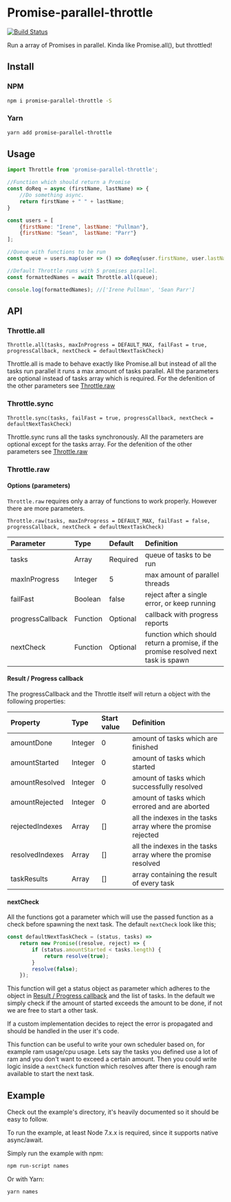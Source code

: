 # Promise-parallel-throttle
[![Build Status](https://travis-ci.org/DJWassink/Promise-parallel-throttle.svg?branch=master)](https://travis-ci.org/DJWassink/Promise-parallel-throttle)

Run a array of Promises in parallel. Kinda like Promise.all(), but throttled!

## Install 

### NPM
```bash
npm i promise-parallel-throttle -S
```

### Yarn
```bash
yarn add promise-parallel-throttle
```

## Usage

```js
import Throttle from 'promise-parallel-throttle';

//Function which should return a Promise
const doReq = async (firstName, lastName) => {
    //Do something async.
    return firstName + " " + lastName;
}

const users = [
    {firstName: "Irene", lastName: "Pullman"},
    {firstName: "Sean",  lastName: "Parr"}
];

//Queue with functions to be run
const queue = users.map(user => () => doReq(user.firstName, user.lastName));

//Default Throttle runs with 5 promises parallel.
const formattedNames = await Throttle.all(queue);

console.log(formattedNames); //['Irene Pullman', 'Sean Parr']
```

## API
### Throttle.all
`Throttle.all(tasks, maxInProgress = DEFAULT_MAX, failFast = true, progressCallback, nextCheck = defaultNextTaskCheck)`

Throttle.all is made to behave exactly like Promise.all but instead of all the tasks run parallel it runs a max amount of tasks parallel.
All the parameters are optional instead of tasks array which is required.
For the defenition of the other parameters see [Throttle.raw](#Throttle.raw)

### Throttle.sync
`Throttle.sync(tasks, failFast = true, progressCallback, nextCheck = defaultNextTaskCheck)`

Throttle.sync runs all the tasks synchronously. All the parameters are optional except for the tasks array.
For the defenition of the other parameters see [Throttle.raw](#Throttle.raw)

### Throttle.raw
#### Options (parameters)
`Throttle.raw` requires only a array of functions to work properly. However there are more parameters.

`Throttle.raw(tasks, maxInProgress = DEFAULT_MAX, failFast = false, progressCallback, nextCheck = defaultNextTaskCheck)`

|Parameter|Type|Default|Definition|
|:---|:---|:---|:---|
|tasks|Array|Required|queue of tasks to be run|
|maxInProgress |Integer|5| max amount of parallel threads|
|failFast |Boolean|false| reject after a single error, or keep running|
|progressCallback |Function|Optional| callback with progress reports|
|nextCheck |Function|Optional| function which should return a promise, if the promise resolved next task is spawn|

#### Result / Progress callback
The progressCallback and the Throttle itself will return a object with the following properties:

|Property|Type|Start value|Definition|
|:---|:---|:---|:---|
|amountDone|Integer|0|amount of tasks which are finished|
|amountStarted|Integer|0|amount of tasks which started|
|amountResolved|Integer|0|amount of tasks which successfully resolved|
|amountRejected|Integer|0|amount of tasks which errored and are aborted|
|rejectedIndexes|Array|[]|all the indexes in the tasks array where the promise rejected|
|resolvedIndexes|Array|[]|all the indexes in the tasks array where the promise resolved|
|taskResults|Array|[]|array containing the result of every task|

#### nextCheck
All the functions got a parameter which will use the passed function as a check before spawning the next task.
The default `nextCheck` look like this;
```js
const defaultNextTaskCheck = (status, tasks) => 
    return new Promise((resolve, reject) => {
        if (status.amountStarted < tasks.length) {
            return resolve(true);
        }
        resolve(false);
    });
```

This function will get a status object as parameter which adheres to the object in [Result / Progress callback](#result--progress-callback) and the list of tasks.
In the default we simply check if the amount of started exceeds the amount to be done, if not we are free to start a other task.

If a custom implementation decides to reject the error is propagated and should be handled in the user it's code.

This function can be useful to write your own scheduler based on, for example ram usage/cpu usage.
Lets say the tasks you defined use a lot of ram and you don't want to exceed a certain amount.
Then you could write logic inside a `nextCheck` function which resolves after there is enough ram available to start the next task.


## Example
Check out the example's directory, it's heavily documented so it should be easy to follow.

To run the example, at least Node 7.x.x is required, since it supports native async/await.

Simply run the example with npm:
```bash
npm run-script names
```

Or with Yarn:
```bash
yarn names
```